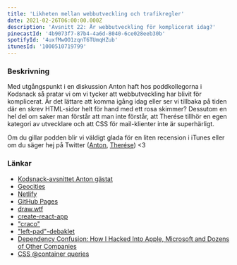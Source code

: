 ```yaml
---
title: 'Likheten mellan webbutveckling och trafikregler'
date: 2021-02-26T06:00:00.000Z
description: 'Avsnitt 22: Är webbutveckling för komplicerat idag?'
pinecastId: '4b9073f7-87b4-4a6d-8040-6ce028eeb30b'
spotifyId: '4uxfMwOO1zqnT6TUmqHZub'
itunesId: '1000510719799'
---
```


### Beskrivning

Med utgångspunkt i en diskussion Anton haft hos poddkollegorna i Kodsnack så pratar vi om vi tycker att webbutveckling har blivit för komplicerat. Är det lättare att komma igång idag eller ser vi tillbaka på tiden där en skrev HTML-sidor helt för hand med ett rosa skimmer? Dessutom en hel del om saker man förstår att man inte förstår, att Therése tillhör en egen kategori av utvecklare och att CSS för mail-klienter inte är superhärligt.

Om du gillar podden blir vi väldigt glada för en liten recension i iTunes eller om du säger hej på Twitter ([Anton](https://twitter.com/Awnton), [Therése](https://twitter.com/tkomstadius)) <3

### Länkar

- [Kodsnack-avsnittet Anton gästat](https://kodsnack.se/409/)
- [Geocities](https://en.wikipedia.org/wiki/Yahoo!_GeoCities)
- [Netlify](https://www.netlify.com/)
- [GitHub Pages](https://pages.github.com/)
- [draw.wtf](https://draw.wtf/)
- [create-react-app](https://create-react-app.dev/)
- ["craco"](https://github.com/gsoft-inc/craco)
- ["left-pad"-debaklet](https://blog.npmjs.org/post/141577284765/kik-left-pad-and-npm)
- [Dependency Confusion: How I Hacked Into Apple, Microsoft and Dozens of Other Companies](https://medium.com/@alex.birsan/dependency-confusion-4a5d60fec610)
- [CSS @container queries](https://github.com/w3c/csswg-drafts/issues/5796)
